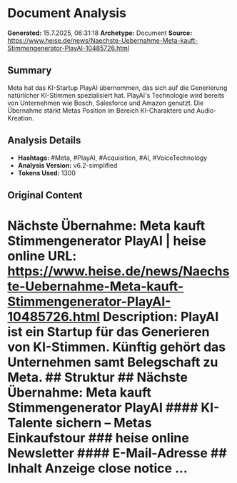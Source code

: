 # Document Analysis

**Generated:** 15.7.2025, 06:31:18
**Archetype:** Document
**Source:** https://www.heise.de/news/Naechste-Uebernahme-Meta-kauft-Stimmengenerator-PlayAI-10485726.html

## Summary
Meta hat das KI-Startup PlayAI übernommen, das sich auf die Generierung natürlicher KI-Stimmen spezialisiert hat. PlayAI's Technologie wird bereits von Unternehmen wie Bosch, Salesforce und Amazon genutzt. Die Übernahme stärkt Metas Position im Bereich KI-Charaktere und Audio-Kreation.

## Analysis Details
- **Hashtags:** #Meta, #PlayAI, #Acquisition, #AI, #VoiceTechnology
- **Analysis Version:** v6.2-simplified
- **Tokens Used:** 1300

## Original Content
# Nächste Übernahme: Meta kauft Stimmengenerator PlayAI | heise online **URL:** https://www.heise.de/news/Naechste-Uebernahme-Meta-kauft-Stimmengenerator-PlayAI-10485726.html **Description:** PlayAI ist ein Startup für das Generieren von KI-Stimmen. Künftig gehört das Unternehmen samt Belegschaft zu Meta. ## Struktur ## Nächste Übernahme: Meta kauft Stimmengenerator PlayAI #### KI-Talente sichern – Metas Einkaufstour ### heise online Newsletter #### E-Mail-Adresse ## Inhalt Anzeige close notice ...
